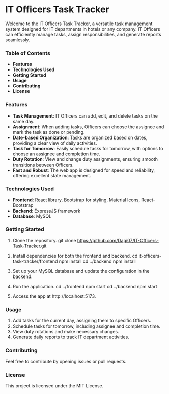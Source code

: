 # IT Officers Task Tracker
Welcome to the IT Officers Task Tracker, a versatile task management system designed for IT departments in hotels or any company. IT Officers can efficiently manage tasks, assign responsibilities, and generate reports seamlessly.

### Table of Contents
- **Features**
- **Technologies Used**
- **Getting Started**
- **Usage**
- **Contributing**
- **License**

### Features
- **Task Management**: IT Officers can add, edit, and delete tasks on the same day.
- **Assignment**: When adding tasks, Officers can choose the assignee and mark the task as done or pending.
- **Date-based Organization**: Tasks are organized based on dates, providing a clear view of daily activities.
- **Task for Tomorrow**: Easily schedule tasks for tomorrow, with options to choose an assignee and completion time.
- **Duty Rotation**: View and change duty assignments, ensuring smooth transitions between Officers.
- **Fast and Robust**: The web app is designed for speed and reliability, offering excellent state management.

### Technologies Used
- **Frontend**: React library, Bootstrap for styling, Material Icons, React-Bootstrap
- **Backend**: ExpressJS framework
- **Database**: MySQL

### Getting Started
1. Clone the repository.
git clone https://github.com/Dagi07/IT-Officers-Task-Tracker.git

2. Install dependencies for both the frontend and backend.
cd it-officers-task-tracker/frontend
npm install
cd ../backend
npm install

3. Set up your MySQL database and update the configuration in the backend.

4. Run the application.
cd ../frontend
npm start
cd ../backend
npm start

5. Access the app at http://localhost:5173.

### Usage
1. Add tasks for the current day, assigning them to specific Officers.
2. Schedule tasks for tomorrow, including assignee and completion time.
3. View duty rotations and make necessary changes.
4. Generate daily reports to track IT department activities.
   
### Contributing
Feel free to contribute by opening issues or pull requests. 

### License
This project is licensed under the MIT License.
